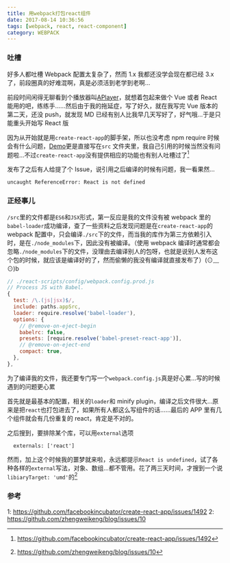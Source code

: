 ```yaml
---
title: 用webpack打包react组件
date: 2017-08-14 10:36:56
tags: [webpack, react, react-component]
category: WEBPACK
---
```


### 吐槽

好多人都吐槽 Webpack 配置太复杂了，然而 1.x 我都还没学会现在都已经 3.x 了，前段圈真的好难混啊，真是必须活到老学到老啊…

前段时间闲得无聊看到个播放器叫[APlayer](https://github.com/DIYgod/APlayer)，就想着包起来做个 Vue 或者 React 能用的吧，练练手……然后由于我的拖延症，写了好久，就在我写完 Vue 版本的第二天，还没 push，就发现 MD 已经有别人比我早几天写好了，好气哦…于是只能重头开始写 React 版

因为从开始就是用`create-react-app`的脚手架，所以也没考虑 npm require 时候会有什么问题，[Demo](http://sabrinaluo.com/react-aplayer/)更是直接写在`src` 文件夹里，我自己引用的时候当然没有问题啦…不过`create-react-app`没有提供相应的功能也有别人吐槽过了[^1]

发布了之后有人给提了个 Issue，说引用之后编译的时候有问题，我一看果然…

```
uncaught ReferenceError: React is not defined
```

### 正经事儿

`/src`里的文件都是`ES6`和`JSX`形式，第一反应是我的文件没有被 webpack 里的`babel-loader`成功编译，查了一些资料之后发现问题是在`create-react-app`的 webpack 配置中，只会编译`./src`下的文件，而当我的库作为第三方依赖引入时，是在`./node_modules`下，因此没有被编译。（使用 webpack 编译时通常都会忽略`./node_modules`下的文件，没理由去编译别人的包呀，也就是说别人发布这个包的时候，就应该是编译好的了，然而偷懒的我没有编译就直接发布了）(⊙﹏⊙)b

```js
// ./react-scripts/config/webpack.config.prod.js
// Process JS with Babel.
{
  test: /\.(js|jsx)$/,
  include: paths.appSrc,
  loader: require.resolve('babel-loader'),
  options: {
    // @remove-on-eject-begin
    babelrc: false,
    presets: [require.resolve('babel-preset-react-app')],
    // @remove-on-eject-end
    compact: true,
  },
},
```

为了编译我的文件，我还要专门写一个`webpack.config.js`真是好心累…写的时候遇到的问题更心累

首先就是最基本的配置，相关的`loader`和 minify plugin，编译之后文件很大…原来是把`react`也打包进去了，如果所有人都这么写组件的话……最后的 APP 里有几个组件就会有几份重复的 react，肯定是不对的。

之后搜到，要排除某个库，可以用`external`选项

```
  externals: ['react']
```

然而，加上这个时候我的噩梦就来啦，永远都提示`React is undefined`，试了各种各样的`external`写法，对象、数组…都不管用。花了两三天时间，才搜到一个说`libiaryTarget: 'umd'`的[^2]

### 参考

1: https://github.com/facebookincubator/create-react-app/issues/1492
2: https://github.com/zhengweikeng/blog/issues/10

[^1]: https://github.com/facebookincubator/create-react-app/issues/1492
[^2]: https://github.com/zhengweikeng/blog/issues/10
